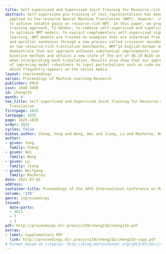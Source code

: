 ```yaml
---
title: Self-supervised and Supervised Joint Training for Resource-rich Machine Translation
abstract: Self-supervised pre-training of text representations has been successfully
  applied to low-resource Neural Machine Translation (NMT). However, it usually fails
  to achieve notable gains on resource-rich NMT. In this paper, we propose a joint
  training approach, F2-XEnDec, to combine self-supervised and supervised learning
  to optimize NMT models. To exploit complementary self-supervised signals for supervised
  learning, NMT models are trained on examples that are interbred from monolingual
  and parallel sentences through a new process called crossover encoder-decoder. Experiments
  on two resource-rich translation benchmarks, WMT’14 English-German and WMT’14 English-French,
  demonstrate that our approach achieves substantial improvements over several strong
  baseline methods and obtains a new state of the art of 46.19 BLEU on English-French
  when incorporating back translation. Results also show that our approach is capable
  of improving model robustness to input perturbations such as code-switching noise
  which frequently appears on the social media.
layout: inproceedings
series: Proceedings of Machine Learning Research
publisher: PMLR
issn: 2640-3498
id: cheng21b
month: 0
tex_title: Self-supervised and Supervised Joint Training for Resource-rich Machine
  Translation
firstpage: 1825
lastpage: 1835
page: 1825-1835
order: 1825
cycles: false
bibtex_author: Cheng, Yong and Wang, Wei and Jiang, Lu and Macherey, Wolfgang
author:
- given: Yong
  family: Cheng
- given: Wei
  family: Wang
- given: Lu
  family: Jiang
- given: Wolfgang
  family: Macherey
date: 2021-07-01
address:
container-title: Proceedings of the 38th International Conference on Machine Learning
volume: '139'
genre: inproceedings
issued:
  date-parts:
  - 2021
  - 7
  - 1
pdf: http://proceedings.mlr.press/v139/cheng21b/cheng21b.pdf
extras:
- label: Supplementary PDF
  link: http://proceedings.mlr.press/v139/cheng21b/cheng21b-supp.pdf
# Format based on citeproc: http://blog.martinfenner.org/2013/07/30/citeproc-yaml-for-bibliographies/
---
```

